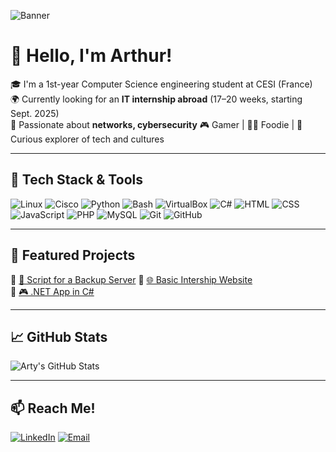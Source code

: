 ![Banner](https://i.imgur.com/vmF0t7m.png)

# 👋 Hello, I'm Arthur!

🎓 I'm a 1st-year Computer Science engineering student at CESI (France)  
🌍 Currently looking for an **IT internship abroad** (17–20 weeks, starting Sept. 2025)  
🔐 Passionate about **networks, cybersecurity** 
🎮 Gamer | 🧑‍🍳 Foodie | 🧭 Curious explorer of tech and cultures  

---

## 🧰 Tech Stack & Tools

![Linux](https://img.shields.io/badge/-Linux-FCC624?logo=linux&logoColor=black)
![Cisco](https://img.shields.io/badge/-Cisco-1BA0D7?logo=cisco&logoColor=white)
![Python](https://img.shields.io/badge/-Python-3776AB?logo=python&logoColor=white)
![Bash](https://img.shields.io/badge/-Bash-4EAA25?logo=gnu-bash&logoColor=white)
![VirtualBox](https://img.shields.io/badge/-VirtualBox-183A61?logo=virtualbox&logoColor=white)
![C#](https://img.shields.io/badge/-CSharp-239120?logo=csharp&logoColor=white)
![HTML](https://img.shields.io/badge/-HTML5-E34F26?logo=html5&logoColor=white)
![CSS](https://img.shields.io/badge/-CSS3-1572B6?logo=css3&logoColor=white)
![JavaScript](https://img.shields.io/badge/-JavaScript-F7DF1E?logo=javascript&logoColor=black)
![PHP](https://img.shields.io/badge/-PHP-777BB4?logo=php&logoColor=white)
![MySQL](https://img.shields.io/badge/-MySQL-4479A1?logo=mysql&logoColor=white)
![Git](https://img.shields.io/badge/-Git-F05032?logo=git&logoColor=white)
![GitHub](https://img.shields.io/badge/-GitHub-181717?logo=github&logoColor=white)

---

## 📁 Featured Projects

🔹 [🔐 Script for a Backup Server](https://github.com/ArtyBrg/Script-serveur-backup-Interact)
🔹 [🌐 Basic Intership Website](https://github.com/ArtyBrg/Projet_WEB_G1)  
🔹 [🎮 .NET App in C#](https://github.com/ArtyBrg/EasySave)

---

## 📈 GitHub Stats

![Arty's GitHub Stats](https://github-readme-stats.vercel.app/api?username=ArtyBrg&show_icons=true&theme=tokyonight)

---

## 📫 Reach Me!

[![LinkedIn](https://img.shields.io/badge/-LinkedIn-blue?style=flat-square&logo=linkedin)](https://www.linkedin.com/in/arthur-bergbauer-95a282269/)
[![Email](https://img.shields.io/badge/-Email-D14836?style=flat-square&logo=gmail&logoColor=white)](mailto:bergbauerarthur5@gmail.com)
